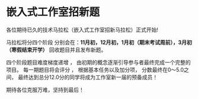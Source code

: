 # 嵌入式工作室招新题
各位期待已久的技术马拉松（嵌入式工作室招新马拉松）正式开始!

马拉松将分四个阶段 分别会在：**11月初，12月初，1月初（期末考试周前），3月初（寒假结束开学）** 回收题目并且发布新题。

四个阶段题目难度梯度递增 ，
由初期的概念逐渐引导参与者最终完成一个完整的项目。
每一期题目将会评分 ，
根据基本任务以及加分项，
分数最终在0～5.0之间，
最终达到总分12.0分的同学将成为工作室新一届的预备成员！

期待各位克服万难，坚持到最后！
